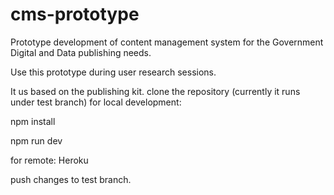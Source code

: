 # cms-prototype
Prototype development of content management system for the Government Digital and Data publishing needs.

Use this prototype during user research sessions.

It us based on the publishing kit.
clone the repository (currently it runs under test branch)
for local development:

npm install

npm run dev

for remote: Heroku

push changes to test branch.


 
